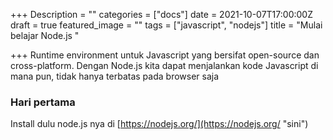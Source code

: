 +++
Description = ""
categories = ["docs"]
date = 2021-10-07T17:00:00Z
draft = true
featured_image = ""
tags = ["javascript", "nodejs"]
title = "Mulai belajar Node.js "

+++
Runtime environment untuk Javascript yang bersifat open-source dan cross-platform. Dengan Node.js kita dapat menjalankan kode Javascript di mana pun, tidak hanya terbatas pada browser saja

### Hari pertama

Install dulu node.js nya di [https://nodejs.org/](https://nodejs.org/ "sini") 